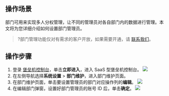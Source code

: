 ## 操作场景
部门可用来实现多人分权管理，让不同的管理员对各自部门内的数据进行管理。本文将为您详细介绍如何设置部门管理员。
>?部门管理功能仅对有需求的客户开放，如果需要开通，请 [联系我们](https://cloud.tencent.com/online-service)。

## 操作步骤
1. 登录 [堡垒机控制台](https://console.cloud.tencent.com/dsgc/bh)，单击**立即进入**，进入 SaaS 型堡垒机控制台。
![](https://qcloudimg.tencent-cloud.cn/raw/b2f6673b0cad7c2f423a6b6e287179af.png)
2. 在左侧导航选择**系统设置** > **部门维护**，进入部门维护页面。
3. 在部门维护页面，单击要设置管理员的部门对应操作列的**编辑**。
![](https://qcloudimg.tencent-cloud.cn/raw/c546aab09919119050c09ecdf0250e9f.png)
4. 在编辑部门弹窗，设置好部门管理员的账号 ID 后，单击**确定**。
![](https://qcloudimg.tencent-cloud.cn/raw/b74a40583f2ec1d37efe285a980edee7.png)
